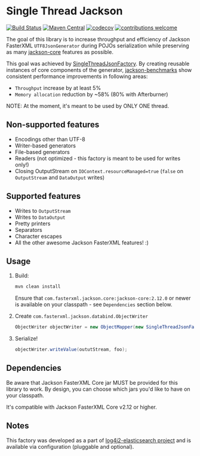 # Single Thread Jackson

[![Build Status](https://travis-ci.com/appenders/appenders-jackson-st.svg?branch=main)](https://travis-ci.com/github/appenders/appenders-jackson-st)
[![Maven Central](https://maven-badges.herokuapp.com/maven-central/org.appenders.st/appenders-jackson-st/badge.svg)](https://maven-badges.herokuapp.com/maven-central/org.appenders.st/appenders-jackson-st/badge.svg)
[![codecov](https://codecov.io/gh/appenders/appenders-jackson-st/branch/main/graph/badge.svg?token=UHMX2NODNW)](https://codecov.io/gh/appenders/appenders-jackson-st)
[![contributions welcome](https://img.shields.io/badge/contributions-welcome-brightgreen.svg?style=flat)](https://github.com/appenders/appenders-jackson-st)

The goal of this library is to increase throughput and efficiency of Jackson FasterXML `UTF8JsonGenerator` during POJOs serialization while preserving as many [jackson-core](https://github.com/FasterXML/jackson-core) features as possible.

This goal was achieved by [SingleThreadJsonFactory](https://github.com/appenders/appenders-jackson-st/blob/main/src/main/java/org/appenders/jackson/singlethread/SingleThreadJsonFactory.java). By creating reusable instances of core components of the generator, [jackson-benchmarks](https://github.com/FasterXML/jackson-benchmarks) show consistent performance improvements in following areas:
* `Throughput` increase by at least 5%
* `Memory allocation` reduction by ~58% (80% with Afterburner)

NOTE: At the moment, it's meant to be used by ONLY ONE thread.

## Non-supported features

* Encodings other than UTF-8
* Writer-based generators
* File-based generators
* Readers (not optimized - this factory is meant to be used for writes only!)
* Closing OutputStream on `IOContext.resourceManaged=true` (`false` on `OutputStream` and `DataOutput` writes)

## Supported features

* Writes to `OutputStream`
* Writes to `DataOutput`
* Pretty printers
* Separators
* Character escapes
* All the other awesome Jackson FasterXML features! :)

## Usage

1. Build:
    ```bash
   mvn clean install
    ```

   Ensure that `com.fasterxml.jackson.core:jackson-core:2.12.0` or newer is available on your classpath - see `Dependencies` section below.


2. Create `com.fasterxml.jackson.databind.ObjectWriter`
    ```java
    ObjectWriter objectWriter = new ObjectMapper(new SingleThreadJsonFactory()).writerFor(Foo.class);
    ```

3. Serialize!
    ```java
   objectWriter.writeValue(oututStream, foo);
   ```

## Dependencies

Be aware that Jackson FasterXML Core jar MUST be provided for this library to work. By design, you can choose which jars you'd like to have on your classpath.

It's compatible with Jackson FasterXML Core v2.12 or higher.

## Notes

This factory was developed as a part of [log4j2-elasticsearch project](https://github.com/rfoltyns/log4j2-elasticsearch) and is available via configuration (pluggable and optional).